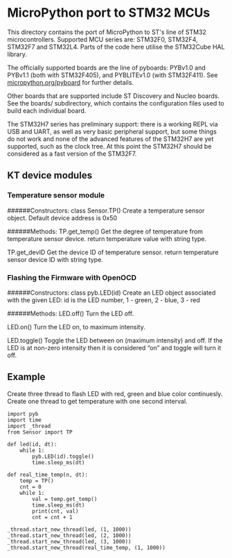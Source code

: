 MicroPython port to STM32 MCUs
==============================

This directory contains the port of MicroPython to ST's line of STM32
microcontrollers.  Supported MCU series are: STM32F0, STM32F4, STM32F7 and
STM32L4.  Parts of the code here utilise the STM32Cube HAL library.

The officially supported boards are the line of pyboards: PYBv1.0 and PYBv1.1
(both with STM32F405), and PYBLITEv1.0 (with STM32F411).  See
[micropython.org/pyboard](http://www.micropython.org/pyboard/) for further
details.

Other boards that are supported include ST Discovery and Nucleo boards.
See the boards/ subdirectory, which contains the configuration files used
to build each individual board.

The STM32H7 series has preliminary support: there is a working REPL via
USB and UART, as well as very basic peripheral support, but some things do
not work and none of the advanced features of the STM32H7 are yet supported,
such as the clock tree.  At this point the STM32H7 should be considered as a
fast version of the STM32F7.

KT device modules
------------------

### Temperature sensor module

######Constructors:
class Sensor.TP()
	Create a temperature sensor object. Default device address is 0x50

######Methods:
TP.get_temp()
	Get the degree of temperature from temperature sensor device. return
	temperature value with string type.

TP.get_devID
	Get the device ID of temperature sensor. return temperature sensor device
	ID with string type.


### Flashing the Firmware with OpenOCD


######Constructors:
class pyb.LED(id)
	Create an LED object associated with the given LED:
		id is the LED number, 1 - green, 2 - blue, 3 - red

######Methods:
LED.off()
	Turn the LED off.

LED.on()
	Turn the LED on, to maximum intensity.

LED.toggle()
	Toggle the LED between on (maximum intensity) and off. If the LED is at
	 non-zero intensity then it is considered “on” and toggle will turn it off.


Example
-------------------

Create three thread to flash LED with red, green and blue color continuesly.
Create one thread to get temperature with one second interval.

    import pyb
	import time
	import _thread
	from Sensor import TP
	
	def led(id, dt):
		while 1:
			pyb.LED(id).toggle()
			time.sleep_ms(dt)
        
	def real_time_temp(n, dt):
		temp = TP()
		cnt = 0
		while 1:
			val = temp.get_temp()
			time.sleep_ms(dt)
			print(cnt, val)
			cnt = cnt + 1

	_thread.start_new_thread(led, (1, 1000))
	_thread.start_new_thread(led, (2, 1000))
	_thread.start_new_thread(led, (3, 1000))
	_thread.start_new_thread(real_time_temp, (1, 1000))

